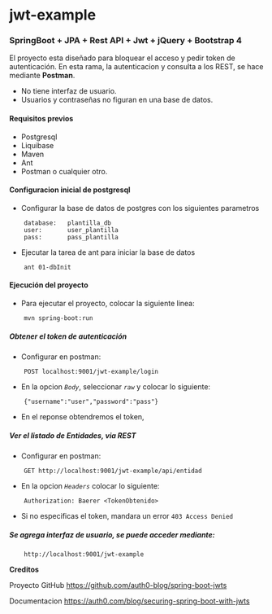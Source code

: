 # jwt-example


### SpringBoot + JPA + Rest API + Jwt + jQuery + Bootstrap 4

El proyecto esta diseñado para bloquear el acceso y pedir token de autenticación.
En esta rama, la autenticacion y consulta a los REST, se hace mediante **Postman**.
- No tiene interfaz de usuario.
- Usuarios y contraseñas no figuran en una base de datos.

#### Requisitos previos
- Postgresql 
- Liquibase
- Maven
- Ant
- Postman o cualquier otro.

#### Configuracion inicial de postgresql

- Configurar la base de datos de postgres con los siguientes parametros

```
    database:   plantilla_db
    user:       user_plantilla
    pass:       pass_plantilla
```

- Ejecutar la tarea de ant para iniciar la base de datos

```    
    ant 01-dbInit
```    
    
#### Ejecución del proyecto
- Para ejecutar el proyecto, colocar la siguiente linea:
    
```    
    mvn spring-boot:run
```

##### Obtener el token de autenticación
- Configurar en postman:
    
```   
    POST localhost:9001/jwt-example/login
```   
    
- En la opcion _`Body`_, seleccionar _`raw`_ y colocar lo siguiente:

```
    {"username":"user","password":"pass"}
```

- En el reponse obtendremos el token, 

##### Ver el listado de Entidades, via REST
- Configurar en postman:

```
    GET http://localhost:9001/jwt-example/api/entidad
```
    
- En la opcion _`Headers`_ colocar lo siguiente:

```
    Authorization: Baerer <TokenObtenido>
```  
- Si no especificas el token, mandara un error `403 Access Denied`

##### Se agrega interfaz de usuario, se puede acceder mediante:
```
    http://localhost:9001/jwt-example
```

**Creditos**

Proyecto GitHub <https://github.com/auth0-blog/spring-boot-jwts>


Documentacion <https://auth0.com/blog/securing-spring-boot-with-jwts>